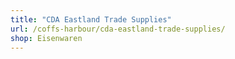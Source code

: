 ```yaml
---
title: "CDA Eastland Trade Supplies"
url: /coffs-harbour/cda-eastland-trade-supplies/
shop: Eisenwaren
---
```

